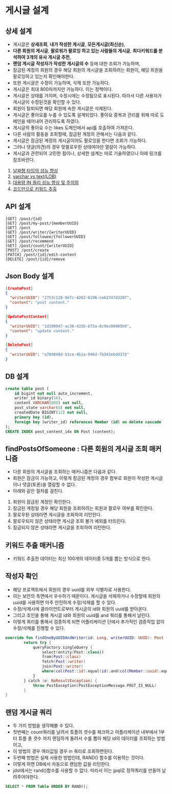 # 게시글 설계

## 상세 설계
* 게시글은 **상세조회**, **내가 작성한 게시글**, **모든게시글(최신순)**, 
* **다른 회원의 게시글**, **팔로워가 팔로잉 하고 있는 사람들의 게시글**, **최다키워드를 분석하여 3개의 유사 게시글 추천**,
* **랜덤 게시글** **작성자가 작성한 게시글의 수** 등에 대한 조회가 가능하며,
* 잠금된 계정의 회원의 경우 해당 회원의 게시글을 조회하려는 회원이, 해당 회원을 팔로잉하고 있는지 확인해야한다.
* 또한 게시글은 수정이 가능하며, 삭제 또한 가능하다.
* 게시글은 최대 800자까지만 가능하다. 이는 정책이다.
* 게시글은 상태를 가지며, 수정시에는 수정됨으로 표시된다. 따라서 다른 사용자가 게시글이 수정된것을 확인할 수 있다.
* 회원이 탈퇴되면 해당 회원에 속한 게시글은 삭제된다.
* 게시글은 좋아요를 누를 수 있도록 설계되었다. 좋아요 중복과 관리를 위해 따로 도메인을 떼어내어 관리하도록 하였다.
* 게시글의 좋아요 수는 likes 도메인에서 api를 호출하여 가져온다.
* 다른 사람의 활동을 조회할때, 잠금된 계정의 관해서는 다음과 같다. 
* 게시글은 잠금된 계정의 게시글이어도 팔로잉을 한다면 조회가 가능하다. 
* 그러나 댓글(의견)의 경우 맞팔로우한 상태여야만 열람이 가능하다.
* 게시글과 관련되어 고민한 점이나, 상세한 설계는 따로 기술하였으니 아래 링크를 참조바란다.
1. [날짜형 타입의 성능 향상](https://github.com/liveforone/howru/blob/master/Documents/DATETIME_PERFORMANCE.md)
2. [varchar vs text(LOB)](https://github.com/liveforone/howru/blob/master/Documents/VARCHAR_VS_TEXT.md)
3. [대용량 IN 쿼리 성능 향상 및 주의점](https://github.com/liveforone/howru/blob/master/Documents/BULK_IN_QUERY_PERFORMANCE.md)
4. [코드만으로 키워드 추출](https://github.com/liveforone/howru/blob/master/Documents/KEYWORD_EXTRACT_RECOMMEND.md)

## API 설계
```
[GET] /post/{id}
[GET] /post/my-post/{memberUUID}
[GET] /post
[GET] /post/writer/{writerUUID}
[GET] /post/followee/{followerUUID}
[GET] /post/recommend
[GET] /post/count/{writerUUID}
[POST] /post/create
[PATCH] /post/{id}/edit-content
[DELETE] /post/{id}/remove
```

## Json Body 설계
```json
[CreatePost]
{
  "writerUUID": "2753c128-9efc-4262-8196-ce62747d3287",
  "content": "post content."
}

[UpdatePostContent]
{
  "writerUUID": "1d390047-ac36-433b-b73a-8c9ec00405b9",
  "content": "update content."
}

[DeletePost]
{
  "writerUUID": "a784848d-b1ce-4b1a-946d-7b343ebdd373"
}
```

## DB 설계
```sql
create table post (
    id bigint not null auto_increment,
    writer_id binary(16),
    content VARCHAR(800) not null,
    post_state varchar(8) not null,
    createdDate BIGINT(12) not null,
    primary key (id),
    foreign key (writer_id) references Member (id) on delete cascade
);
CREATE INDEX post_content_idx ON Post (content);
```

## findPostsOfSomeone : 다른 회원의 게시글 조회 매커니즘
* 다른 회원의 게시글을 조회하는 매커니즘은 다음과 같다.
* 회원은 잠금이 가능하고, 이렇게 잠금된 계정의 경우 함부로 회원이 작성한 게시글이나 댓글(토론)을 열람할 수 없다.
* 아래와 같은 절차를 걸친다.
1. 회원이 잠금된 계정인 확인한다.
2. 잠금된 계정일 경우 해당 회원을 조회하려는 회원과 팔로우 여부를 확인한다.
3. 팔로우된 상태라면 게시글을 조회하여 리턴한다.
4. 팔로우되지 않은 상태라면 게시글 조회 불가 예외를 터뜨린다.
5. 잠금되지 않은 상태라면 게시글을 조회하여 리턴한다.

## 키워드 추출 매커니즘
* 키워드 추출한 데이터는 최신 100개의 데이터중 5개를 뽑는 방식으로 한다.

## 작성자 확인
* 해당 프로젝트에서 회원의 경우 uuid를 외부 식별자로 사용한다.
* 이는 보안의 측면에서 우수하기 때문이다. 게시글을 삭제하거나 수정할때 회원의 uuid를 사용하면 아주 안전하게 수정/삭제를 할 수 있다.
* 수정/삭제시에 클라이언트로부터 게시글의 id와 회원의 uuid를 받아온다.
* 그리고 조인을 통해 게시글 id와 회원의 uuid를 and 쿼리를 통해서 날린다.
* 이렇게 쿼리를 통해서 검증하게 되면 어플리케이션 단에서 추가적인 검증작업 없이 수정/삭제를 진행할 수 있다.
```kotlin
override fun findOneByUUIDAndWriter(id: Long, writerUUID: UUID): Post {
        return try {
            queryFactory.singleQuery {
                select(entity(Post::class))
                from(Post::class)
                fetch(Post::writer)
                join(Post::writer)
                where(col(Post::id).equal(id).and(col(Member::uuid).equal(writerUUID)))
            }
        } catch (e: NoResultException) {
            throw PostException(PostExceptionMessage.POST_IS_NULL)
        }
}
```

## 랜덤 게시글 쿼리
* 두 가지 방법을 생각해볼 수 있다.
* 첫번째는 count쿼리를 날려서 튜플의 갯수를 체크하고 어플리케이션 내부에서 1부터 튜플 총 갯수 까지 랜덤하게 돌려서 수를 뽑아 해당 id의 데이터를 조회하는 방법이고,
* 이 방법의 경우 여러값일 경우 in 쿼리로 조회하면된다.
* 두번째 방법은 실제 사용한 방법인데, RAND() 함수를 이용하는 것이다.
* 이렇게 하면 DB에서 자동으로 랜덤한 값을 리턴한다.
* jdsl에서는 rand()함수를 사용할 수 없다. 따라서 이는 jpql로 정적쿼리를 만들어 날려주어야한다.
```sql
SELECT * FROM Table ORDER BY RAND();
```